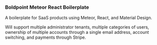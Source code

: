 ### Boldpoint Meteor React Boilerplate

A boilerplate for SaaS products using Meteor, React, and Material Design.

Will support multiple administrator tenants, multiple categories of users, ownership of multiple accounts through a single email address, account switching, and payments through Stripe.

